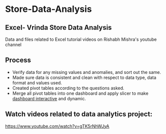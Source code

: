 # Store-Data-Analysis

## Excel- Vrinda Store Data Analysis 
Data and files related to Excel tutorial videos on Rishabh Mishra's youtube channel 

## **Process**

- Verify data for any missing values and anomalies, and sort out the same.
- Made sure data is consistent and clean with respect to data type, data format and values used.
- Created pivot tables according to the questions asked.
- Merge all pivot tables into one dashboard and apply slicer to make <a href="">dashboard interactive</a> and dynamic.

## Watch videos related to data analytics project: 
https://www.youtube.com/watch?v=gTK5rNhWJyA 

